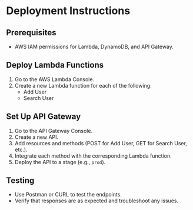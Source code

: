 # Deployment Instructions

## Prerequisites
- AWS IAM permissions for Lambda, DynamoDB, and API Gateway.

## Deploy Lambda Functions
1. Go to the AWS Lambda Console.
2. Create a new Lambda function for each of the following:
   - Add User
   - Search User

## Set Up API Gateway
1. Go to the API Gateway Console.
2. Create a new API.
3. Add resources and methods (POST for Add User, GET for Search User, etc.).
4. Integrate each method with the corresponding Lambda function.
5. Deploy the API to a stage (e.g., `prod`).

## Testing
- Use Postman or CURL to test the endpoints.
- Verify that responses are as expected and troubleshoot any issues.
